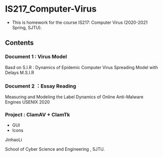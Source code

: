 # IS217_Computer-Virus
* This is homework for the course IS217: Computer Virus (2020-2021 Spring, SJTU).

## Contents
### Document 1 : Virus Model
  Basd on S.I.R : Dynamics of Epidemic Computer Virus Spreading Model with Delays
  M.S.I.R

### Document 2 ：Essay Reading
  Measuring and Modeling the Label Dynamics of Online Anti-Malware Engines
  USENIX 2020

### Project : ClamAV + ClamTk
  * GUI
  * Icons


JinhaoLi

School of Cyber Science and Engineering , SJTU.
